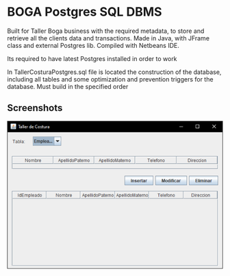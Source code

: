 # BOGA Postgres SQL DBMS

Built for Taller Boga business with the required metadata, to store and retrieve
all the clients data and transactions. Made in Java, with JFrame class and external 
Postgres lib. Compiled with Netbeans IDE.

Its required to have latest Postgres installed in order to work

In TallerCosturaPostgres.sql file is located the construction of the 
database, including all tables and some optimization
and prevention triggers for the database. Must build in the specified order

## Screenshots

![1](./images/1.png)